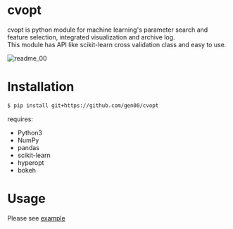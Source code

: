 # cvopt
cvopt is python module for machine learning's parameter search and feature selection, integrated visualization and archive log.   
This module has API like scikit-learn cross validation class and easy to use.

![readme_00](https://github.com/genfifth/images/blob/master/cvopt/readme_00.PNG)

# Installation   
```bash
$ pip install git+https://github.com/gen00/cvopt
```
requires:   
* Python3
* NumPy
* pandas
* scikit-learn
* hyperopt
* bokeh
   
# Usage
Please see [example](https://github.com/genfifth/cvopt/blob/master/example/example.ipynb)
